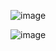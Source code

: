 ![image](https://github.com/yangshiteng/Data-Science-Learning-Path/assets/60442877/4d690d1f-6713-4ab4-a975-2ecbfa109bc7)

![image](https://github.com/yangshiteng/Data-Science-Learning-Path/assets/60442877/462ae6b8-63f5-4bb4-b0e4-041174df2f7c)
